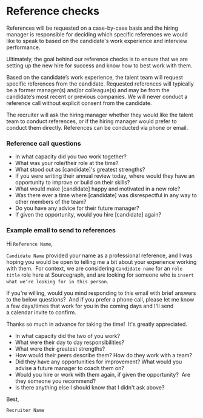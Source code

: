 # Reference checks

References will be requested on a case-by-case basis and the hiring manager is responsible for deciding which specific references we would like to speak to based on the candidate's work experience and interview performance.

Ultimately, the goal behind our reference checks is to ensure that we are setting up the new hire for success and know how to best work with them.

Based on the candidate’s work experience, the talent team will request specific references from the candidate. Requested references will typically be a former manager(s) and/or colleague(s) and may be from the candidate’s most recent or previous companies. We will never conduct a reference call without explicit consent from the candidate.

The recruiter will ask the hiring manager whether they would like the talent team to conduct references, or if the hiring manager would prefer to conduct them directly. References can be conducted via phone or email.

### Reference call questions

- In what capacity did you two work together?
- What was your role/their role at the time?
- What stood out as [candidate]'s greatest strengths?
- If you were writing their annual review today, where would they have an opportunity to improve or build on their skills?
- What would make [candidate] happy and motivated in a new role?
- Was there ever a time where [candidate] was disrespectful in any way to other members of the team?
- Do you have any advice for their future manager?
- If given the opportunity, would you hire [candidate] again?

### Example email to send to references

Hi `Reference Name`,

`Candidate Name` provided your name as a professional reference, and I was hoping you would be open to telling me a bit about your experience working with them.  For context, we are considering `Candidate name` for an `role title` role here at Sourcegraph, and are looking for someone who is `insert what we're looking for in this person`.

If you're willing, would you mind responding to this email with brief answers to the below questions?  And if you prefer a phone call, please let me know a few days/times that work for you in the coming days and I'll send a calendar invite to confirm.

Thanks so much in advance for taking the time!  It's greatly appreciated.

- In what capacity did the two of you work?
- What were their day to day responsibilities?
- What were their greatest strengths?
- How would their peers describe them? How do they work with a team?
- Did they have any opportunities for improvement? What would you advise a future manager to coach them on? 
- Would you hire or work with them again, if given the opportunity?  Are they someone you recommend?
- Is there anything else I should know that I didn't ask above?

Best,

`Recruiter Name`

